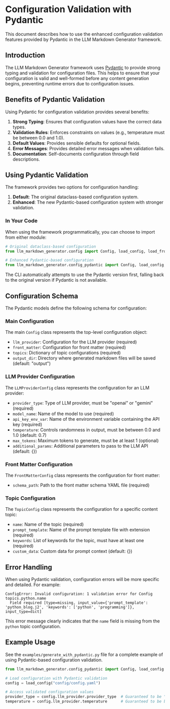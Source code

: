 # Configuration Validation with Pydantic

This document describes how to use the enhanced configuration validation features provided by Pydantic in the LLM Markdown Generator framework.

## Introduction

The LLM Markdown Generator framework uses [Pydantic](https://docs.pydantic.dev/) to provide strong typing and validation for configuration files. This helps to ensure that your configuration is valid and well-formed before any content generation begins, preventing runtime errors due to configuration issues.

## Benefits of Pydantic Validation

Using Pydantic for configuration validation provides several benefits:

1. **Strong Typing**: Ensures that configuration values have the correct data types.
2. **Validation Rules**: Enforces constraints on values (e.g., temperature must be between 0.0 and 1.0).
3. **Default Values**: Provides sensible defaults for optional fields.
4. **Error Messages**: Provides detailed error messages when validation fails.
5. **Documentation**: Self-documents configuration through field descriptions.

## Using Pydantic Validation

The framework provides two options for configuration handling:

1. **Default**: The original dataclass-based configuration system.
2. **Enhanced**: The new Pydantic-based configuration system with stronger validation.

### In Your Code

When using the framework programmatically, you can choose to import from either module:

```python
# Original dataclass-based configuration
from llm_markdown_generator.config import Config, load_config, load_front_matter_schema

# Enhanced Pydantic-based configuration
from llm_markdown_generator.config_pydantic import Config, load_config, load_front_matter_schema
```

The CLI automatically attempts to use the Pydantic version first, falling back to the original version if Pydantic is not available.

## Configuration Schema

The Pydantic models define the following schema for configuration:

### Main Configuration

The main `Config` class represents the top-level configuration object:

- `llm_provider`: Configuration for the LLM provider (required)
- `front_matter`: Configuration for front matter (required)
- `topics`: Dictionary of topic configurations (required)
- `output_dir`: Directory where generated markdown files will be saved (default: "output")

### LLM Provider Configuration

The `LLMProviderConfig` class represents the configuration for an LLM provider:

- `provider_type`: Type of LLM provider, must be "openai" or "gemini" (required)
- `model_name`: Name of the model to use (required)
- `api_key_env_var`: Name of the environment variable containing the API key (required)
- `temperature`: Controls randomness in output, must be between 0.0 and 1.0 (default: 0.7)
- `max_tokens`: Maximum tokens to generate, must be at least 1 (optional)
- `additional_params`: Additional parameters to pass to the LLM API (default: {})

### Front Matter Configuration

The `FrontMatterConfig` class represents the configuration for front matter:

- `schema_path`: Path to the front matter schema YAML file (required)

### Topic Configuration

The `TopicConfig` class represents the configuration for a specific content topic:

- `name`: Name of the topic (required)
- `prompt_template`: Name of the prompt template file with extension (required)
- `keywords`: List of keywords for the topic, must have at least one (required)
- `custom_data`: Custom data for prompt context (default: {})

## Error Handling

When using Pydantic validation, configuration errors will be more specific and detailed. For example:

```
ConfigError: Invalid configuration: 1 validation error for Config
topics.python.name
  Field required [type=missing, input_value={'prompt_template': 'python_blog.j2', 'keywords': ['python', 'programming']}, input_type=dict]
```

This error message clearly indicates that the `name` field is missing from the `python` topic configuration.

## Example Usage

See the `examples/generate_with_pydantic.py` file for a complete example of using Pydantic-based configuration validation.

```python
from llm_markdown_generator.config_pydantic import Config, load_config

# Load configuration with Pydantic validation
config = load_config("config/config.yaml")

# Access validated configuration values
provider_type = config.llm_provider.provider_type  # Guaranteed to be "openai" or "gemini"
temperature = config.llm_provider.temperature      # Guaranteed to be between 0.0 and 1.0
```